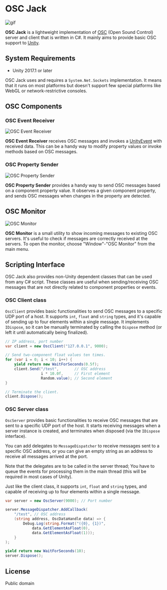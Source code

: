 OSC Jack
========

![gif](https://i.imgur.com/mjp2o3t.gif)

**OSC Jack** is a lightweight implementation of [OSC] (Open Sound Control)
server and client that is written in C#. It mainly aims to provide basic OSC
support to [Unity].

[OSC]: http://opensoundcontrol.org/
[Unity]: https://unity3d.com/

System Requirements
-------------------

- Unity 2017.1 or later

OSC Jack uses and requires a `System.Net.Sockets` implementation. It means that
it runs on most platforms but doesn't support few special platforms like WebGL
or network-restrictive consoles.

OSC Components
--------------

### OSC Event Receiver

![OSC Event Receiver](https://i.imgur.com/tWUe42Y.png)

**OSC Event Receiver** receives OSC messages and invokes a [UnityEvent] with
received data. This can be a handy way to modify property values or invoke
methods based on OSC messages.

[UnityEvent]: https://docs.unity3d.com/Manual/UnityEvents.html

### OSC Property Sender

![OSC Property Sender](https://i.imgur.com/dkx26EE.png)

**OSC Property Sender** provides a handy way to send OSC messages based on a
component property value. It observes a given component property, and sends OSC
messages when changes in the property are detected. 

OSC Monitor
-----------

![OSC Monitor](https://i.imgur.com/ZExVcuz.png)

**OSC Monitor** is a small utility to show incoming messages to existing OSC
servers. It's useful to check if messages are correctly received at the
servers. To open the monitor, choose "Window"-"OSC Monitor" from the main menu.

Scripting Interface
-------------------

OSC Jack also provides non-Unity dependent classes that can be used from any
C# script. These classes are useful when sending/receiving OSC messages that
are not directly related to component properties or events.

### OSC Client class

`OscClient` provides basic functionalities to send OSC messages to a specific
UDP port of a host. It supports `int`, `float` and `string` types, and it's
capable of sending up to four elements within a single message. It implements
`IDispose`, so it can be manually terminated by calling the `Dispose` method
(or left it until automatically being finalized).

```csharp
// IP address, port number
var client = new OscClient("127.0.0.1", 9000);

// Send two-component float values ten times.
for (var i = 0; i < 10; i++) {
    yield return new WaitForSeconds(0.5f);
    client.Send("/test",       // OSC address
                i * 10.0f,     // First element
                Random.value); // Second element
}

// Terminate the client.
client.Dispose();
```

### OSC Server class

`OscServer` provides basic functionalities to receive OSC messages that are
sent to a specific UDP port of the host. It starts receiving messages when a
server instance is created, and terminates when disposed (via the `IDispose`
interface).

You can add delegates to `MessageDispatcher` to receive messages sent to a
specific OSC address, or you can give an empty string as an address to receive
all messages arrived at the port.

Note that the delegates are to be called in the server thread; You have to
queue the events for processing them in the main thread (this will be required
in most cases of Unity).

Just like the client class, it supports `int`, `float` and `string` types, and
capable of receiving up to four elements within a single message.

```csharp
var server = new OscServer(9000); // Port number

server.MessageDispatcher.AddCallback(
    "/test", // OSC address
    (string address, OscDataHandle data) => {
        Debug.Log(string.Format("({0}, {1})",
            data.GetElementAsFloat(0),
            data.GetElementAsFloat(1)));
    }
);

yield return new WaitForSeconds(10);
server.Dispose();
```

License
-------

Public domain
